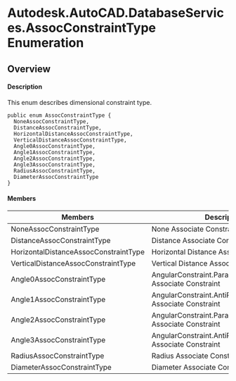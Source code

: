 # Autodesk.AutoCAD.DatabaseServices.AssocConstraintType Enumeration

## Overview

#### Description
This enum describes dimensional constraint type.
```text
public enum AssocConstraintType {
  NoneAssocConstraintType,
  DistanceAssocConstraintType,
  HorizontalDistanceAssocConstraintType,
  VerticalDistanceAssocConstraintType,
  Angle0AssocConstraintType,
  Angle1AssocConstraintType,
  Angle2AssocConstraintType,
  Angle3AssocConstraintType,
  RadiusAssocConstraintType,
  DiameterAssocConstraintType
}
```

#### Members
| Members | Description |
| --- | --- |
| NoneAssocConstraintType | None Associate Constraint |
| DistanceAssocConstraintType | Distance Associate Constraint |
| HorizontalDistanceAssocConstraintType | Horizontal Distance Associate Constraint |
| VerticalDistanceAssocConstraintType | Vertical Distance Associate Constraint |
| Angle0AssocConstraintType | AngularConstraint.ParallelAntiClockwise Associate Constraint |
| Angle1AssocConstraintType | AngularConstraint.AntiParallelClockwise Associate Constraint |
| Angle2AssocConstraintType | AngularConstraint.ParallelClockwise Associate Constraint |
| Angle3AssocConstraintType | AngularConstraint.AntiParallelAntiClockwise Associate Constraint |
| RadiusAssocConstraintType | Radius Associate Constraint |
| DiameterAssocConstraintType | Diameter Associate Constraint |
